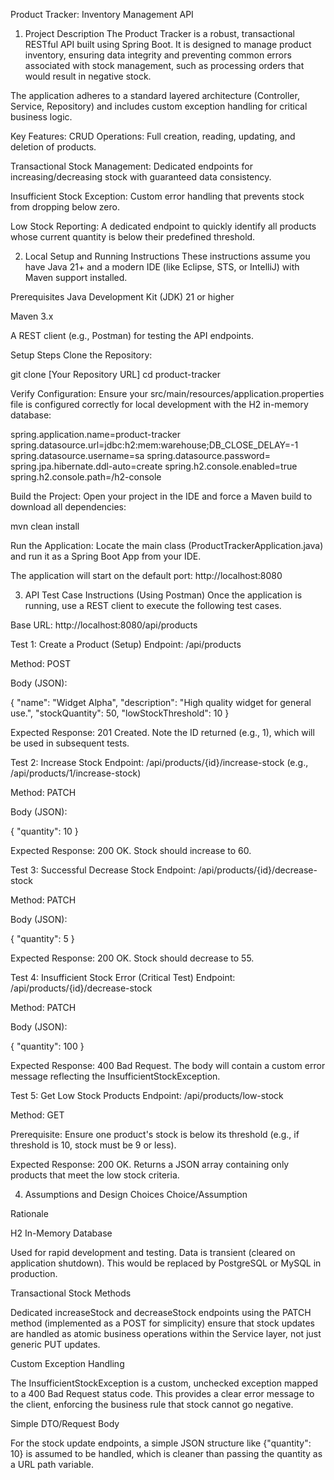 Product Tracker: Inventory Management API
1. Project Description
The Product Tracker is a robust, transactional RESTful API built using Spring Boot. It is designed to manage product inventory, ensuring data integrity and preventing common errors associated with stock management, such as processing orders that would result in negative stock.

The application adheres to a standard layered architecture (Controller, Service, Repository) and includes custom exception handling for critical business logic.

Key Features:
CRUD Operations: Full creation, reading, updating, and deletion of products.

Transactional Stock Management: Dedicated endpoints for increasing/decreasing stock with guaranteed data consistency.

Insufficient Stock Exception: Custom error handling that prevents stock from dropping below zero.

Low Stock Reporting: A dedicated endpoint to quickly identify all products whose current quantity is below their predefined threshold.

2. Local Setup and Running Instructions
These instructions assume you have Java 21+ and a modern IDE (like Eclipse, STS, or IntelliJ) with Maven support installed.

Prerequisites
Java Development Kit (JDK) 21 or higher

Maven 3.x

A REST client (e.g., Postman) for testing the API endpoints.

Setup Steps
Clone the Repository:

git clone [Your Repository URL]
cd product-tracker

Verify Configuration:
Ensure your src/main/resources/application.properties file is configured correctly for local development with the H2 in-memory database:

spring.application.name=product-tracker
spring.datasource.url=jdbc:h2:mem:warehouse;DB_CLOSE_DELAY=-1
spring.datasource.username=sa
spring.datasource.password=
spring.jpa.hibernate.ddl-auto=create
spring.h2.console.enabled=true 
spring.h2.console.path=/h2-console

Build the Project:
Open your project in the IDE and force a Maven build to download all dependencies:

mvn clean install

Run the Application:
Locate the main class (ProductTrackerApplication.java) and run it as a Spring Boot App from your IDE.

The application will start on the default port: http://localhost:8080

3. API Test Case Instructions (Using Postman)
Once the application is running, use a REST client to execute the following test cases.

Base URL: http://localhost:8080/api/products

Test 1: Create a Product (Setup)
Endpoint: /api/products

Method: POST

Body (JSON):

{
    "name": "Widget Alpha",
    "description": "High quality widget for general use.",
    "stockQuantity": 50,
    "lowStockThreshold": 10
}

Expected Response: 201 Created. Note the ID returned (e.g., 1), which will be used in subsequent tests.

Test 2: Increase Stock
Endpoint: /api/products/{id}/increase-stock (e.g., /api/products/1/increase-stock)

Method: PATCH

Body (JSON):

{
    "quantity": 10
}

Expected Response: 200 OK. Stock should increase to 60.

Test 3: Successful Decrease Stock
Endpoint: /api/products/{id}/decrease-stock

Method: PATCH

Body (JSON):

{
    "quantity": 5
}

Expected Response: 200 OK. Stock should decrease to 55.

Test 4: Insufficient Stock Error (Critical Test)
Endpoint: /api/products/{id}/decrease-stock

Method: PATCH

Body (JSON):

{
    "quantity": 100 
}

Expected Response: 400 Bad Request. The body will contain a custom error message reflecting the InsufficientStockException.

Test 5: Get Low Stock Products
Endpoint: /api/products/low-stock

Method: GET

Prerequisite: Ensure one product's stock is below its threshold (e.g., if threshold is 10, stock must be 9 or less).

Expected Response: 200 OK. Returns a JSON array containing only products that meet the low stock criteria.

4. Assumptions and Design Choices
Choice/Assumption

Rationale

H2 In-Memory Database

Used for rapid development and testing. Data is transient (cleared on application shutdown). This would be replaced by PostgreSQL or MySQL in production.

Transactional Stock Methods

Dedicated increaseStock and decreaseStock endpoints using the PATCH method (implemented as a POST for simplicity) ensure that stock updates are handled as atomic business operations within the Service layer, not just generic PUT updates.

Custom Exception Handling

The InsufficientStockException is a custom, unchecked exception mapped to a 400 Bad Request status code. This provides a clear error message to the client, enforcing the business rule that stock cannot go negative.

Simple DTO/Request Body

For the stock update endpoints, a simple JSON structure like {"quantity": 10} is assumed to be handled, which is cleaner than passing the quantity as a URL path variable.

